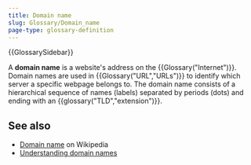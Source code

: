 ```yaml
---
title: Domain name
slug: Glossary/Domain_name
page-type: glossary-definition
---
```


{{GlossarySidebar}}

A **domain name** is a website's address on the {{Glossary("Internet")}}. Domain names are used in {{Glossary("URL","URLs")}} to identify which server a specific webpage belongs to. The domain name consists of a hierarchical sequence of names (labels) separated by periods (dots) and ending with an {{glossary("TLD","extension")}}.

## See also

- [Domain name](https://en.wikipedia.org/wiki/Domain_name) on Wikipedia
- [Understanding domain names](/en-US/docs/Learn/Common_questions/Web_mechanics/What_is_a_domain_name)
